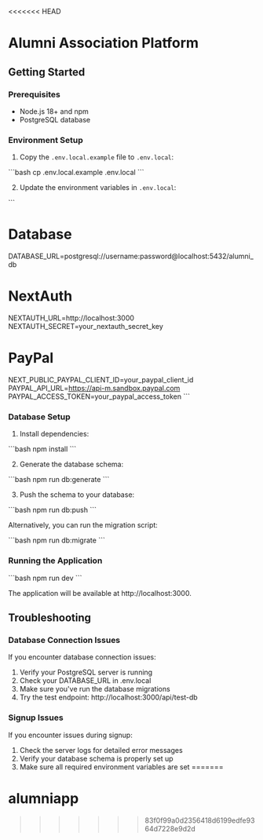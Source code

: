 <<<<<<< HEAD
# Alumni Association Platform

## Getting Started

### Prerequisites

- Node.js 18+ and npm
- PostgreSQL database

### Environment Setup

1. Copy the `.env.local.example` file to `.env.local`:

\`\`\`bash
cp .env.local.example .env.local
\`\`\`

2. Update the environment variables in `.env.local`:

\`\`\`
# Database
DATABASE_URL=postgresql://username:password@localhost:5432/alumni_db

# NextAuth
NEXTAUTH_URL=http://localhost:3000
NEXTAUTH_SECRET=your_nextauth_secret_key

# PayPal
NEXT_PUBLIC_PAYPAL_CLIENT_ID=your_paypal_client_id
PAYPAL_API_URL=https://api-m.sandbox.paypal.com
PAYPAL_ACCESS_TOKEN=your_paypal_access_token
\`\`\`

### Database Setup

1. Install dependencies:

\`\`\`bash
npm install
\`\`\`

2. Generate the database schema:

\`\`\`bash
npm run db:generate
\`\`\`

3. Push the schema to your database:

\`\`\`bash
npm run db:push
\`\`\`

Alternatively, you can run the migration script:

\`\`\`bash
npm run db:migrate
\`\`\`

### Running the Application

\`\`\`bash
npm run dev
\`\`\`

The application will be available at http://localhost:3000.

## Troubleshooting

### Database Connection Issues

If you encounter database connection issues:

1. Verify your PostgreSQL server is running
2. Check your DATABASE_URL in .env.local
3. Make sure you've run the database migrations
4. Try the test endpoint: http://localhost:3000/api/test-db

### Signup Issues

If you encounter issues during signup:

1. Check the server logs for detailed error messages
2. Verify your database schema is properly set up
3. Make sure all required environment variables are set
=======
# alumniapp
>>>>>>> 83f0f99a0d2356418d6199edfe9364d7228e9d2d
